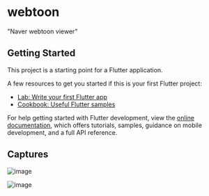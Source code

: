 # webtoon

"Naver webtoon viewer"

## Getting Started

This project is a starting point for a Flutter application.

A few resources to get you started if this is your first Flutter project:

- [Lab: Write your first Flutter app](https://docs.flutter.dev/get-started/codelab)
- [Cookbook: Useful Flutter samples](https://docs.flutter.dev/cookbook)

For help getting started with Flutter development, view the
[online documentation](https://docs.flutter.dev/), which offers tutorials,
samples, guidance on mobile development, and a full API reference.

## Captures

![image](https://github.com/humble92/webtoon/assets/1191154/14b4c429-b904-447a-b72e-7fb861976366)

![image](https://github.com/humble92/webtoon/assets/1191154/9c6f47bf-6b2c-4660-bff6-e4905babc9ef)
